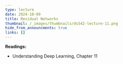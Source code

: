 ```yaml
---
type: lecture
date: 2024-10-09
title: Residual Networks
thumbnail: /_images/thumbnails/ds542-lecture-11.png
hide_from_announcments: true
links: []
---
```

**Readings:**
- Understanding Deep Learning, Chapter 11


